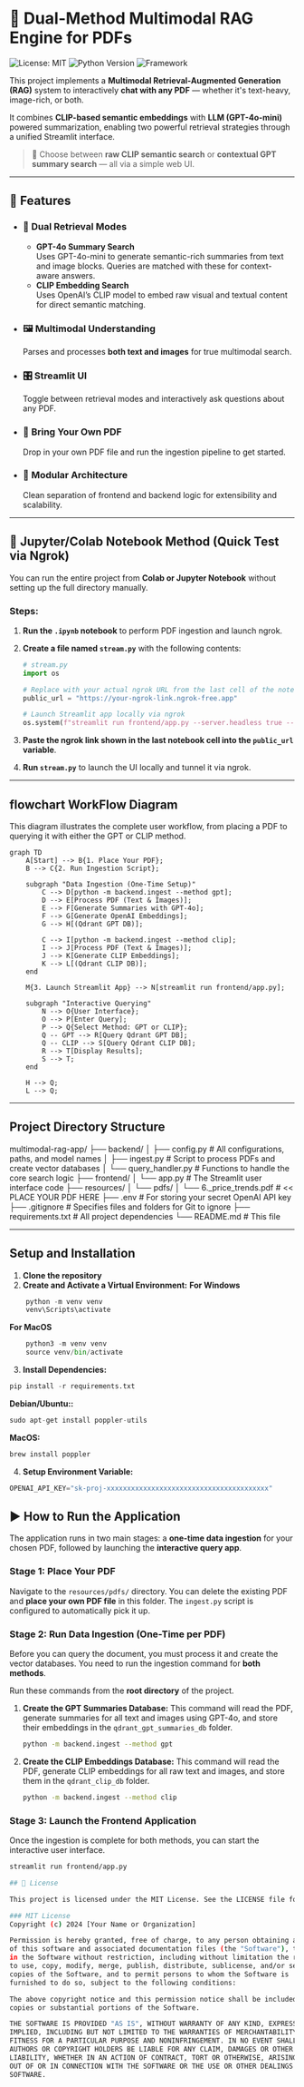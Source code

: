 # 🧠 Dual-Method Multimodal RAG Engine for PDFs

![License: MIT](https://img.shields.io/badge/License-MIT-yellow.svg)
![Python Version](https://img.shields.io/badge/python-3.9+-blue.svg)
![Framework](https://img.shields.io/badge/Framework-Streamlit-red.svg)

This project implements a **Multimodal Retrieval-Augmented Generation (RAG)** system to interactively **chat with any PDF** — whether it's text-heavy, image-rich, or both.

It combines **CLIP-based semantic embeddings** with **LLM (GPT-4o-mini)** powered summarization, enabling two powerful retrieval strategies through a unified Streamlit interface.

> 🔎 Choose between **raw CLIP semantic search** or **contextual GPT summary search** — all via a simple web UI.

---

## 🚀 Features

- ### 🧠 Dual Retrieval Modes
  - **GPT-4o Summary Search**  
    Uses GPT-4o-mini to generate semantic-rich summaries from text and image blocks. Queries are matched with these for context-aware answers.
  - **CLIP Embedding Search**  
    Uses OpenAI’s CLIP model to embed raw visual and textual content for direct semantic matching.

- ### 🖼️ Multimodal Understanding  
  Parses and processes **both text and images** for true multimodal search.

- ### 🎛️ Streamlit UI  
  Toggle between retrieval modes and interactively ask questions about any PDF.

- ### 📄 Bring Your Own PDF  
  Drop in your own PDF file and run the ingestion pipeline to get started.

- ### 🧩 Modular Architecture  
  Clean separation of frontend and backend logic for extensibility and scalability.

---

## 🧪 Jupyter/Colab Notebook Method (Quick Test via Ngrok)

You can run the entire project from **Colab or Jupyter Notebook** without setting up the full directory manually.

### Steps:

1. **Run the `.ipynb` notebook** to perform PDF ingestion and launch ngrok.
2. **Create a file named `stream.py`** with the following contents:

   ```python
   # stream.py
   import os

   # Replace with your actual ngrok URL from the last cell of the notebook
   public_url = "https://your-ngrok-link.ngrok-free.app"

   # Launch Streamlit app locally via ngrok
   os.system(f"streamlit run frontend/app.py --server.headless true --server.port 8501 --browser.serverAddress {public_url}")
3. **Paste the ngrok link shown in the last notebook cell into the `public_url` variable**.
4. **Run `stream.py`** to launch the UI locally and tunnel it via ngrok.

---

##  flowchart WorkFlow Diagram

This diagram illustrates the complete user workflow, from placing a PDF to querying it with either the GPT or CLIP method.

```mermaid
graph TD
    A[Start] --> B{1. Place Your PDF};
    B --> C{2. Run Ingestion Script};

    subgraph "Data Ingestion (One-Time Setup)"
        C --> D[python -m backend.ingest --method gpt];
        D --> E[Process PDF (Text & Images)];
        E --> F[Generate Summaries with GPT-4o];
        F --> G[Generate OpenAI Embeddings];
        G --> H[(Qdrant GPT DB)];

        C --> I[python -m backend.ingest --method clip];
        I --> J[Process PDF (Text & Images)];
        J --> K[Generate CLIP Embeddings];
        K --> L[(Qdrant CLIP DB)];
    end

    M{3. Launch Streamlit App} --> N[streamlit run frontend/app.py];

    subgraph "Interactive Querying"
        N --> O{User Interface};
        O --> P[Enter Query];
        P --> Q{Select Method: GPT or CLIP};
        Q -- GPT --> R[Query Qdrant GPT DB];
        Q -- CLIP --> S[Query Qdrant CLIP DB];
        R --> T[Display Results];
        S --> T;
    end

    H --> Q;
    L --> Q;
```
---

## Project Directory Structure

multimodal-rag-app/
├── backend/
│   ├── config.py             # All configurations, paths, and model names
│   ├── ingest.py             # Script to process PDFs and create vector databases
│   └── query_handler.py      # Functions to handle the core search logic
├── frontend/
│   └── app.py                # The Streamlit user interface code
├── resources/
│   └── pdfs/
│       └── 6._price_trends.pdf # << PLACE YOUR PDF HERE
├── .env                      # For storing your secret OpenAI API key
├── .gitignore                # Specifies files and folders for Git to ignore
├── requirements.txt          # All project dependencies
└── README.md                 # This file

---

## Setup and Installation

1. **Clone the repository**
2. **Create and Activate a Virtual Environment:**
**For Windows**
```python
    python -m venv venv
    venv\Scripts\activate
```
**For MacOS**
```python
    python3 -m venv venv
    source venv/bin/activate
```
3. **Install Dependencies:**
```python
pip install -r requirements.txt
```
**Debian/Ubuntu::**
```python
sudo apt-get install poppler-utils

```
**MacOS:**
```python
brew install poppler

```
4. **Setup Environment Variable:**
```python
OPENAI_API_KEY="sk-proj-xxxxxxxxxxxxxxxxxxxxxxxxxxxxxxxxxxxxxxxx"
```
## ▶️ How to Run the Application

The application runs in two main stages: a **one-time data ingestion** for your chosen PDF, followed by launching the **interactive query app**.

### Stage 1: Place Your PDF

Navigate to the `resources/pdfs/` directory. You can delete the existing PDF and **place your own PDF file** in this folder. The `ingest.py` script is configured to automatically pick it up.

### Stage 2: Run Data Ingestion (One-Time per PDF)

Before you can query the document, you must process it and create the vector databases. You need to run the ingestion command for **both methods**.

Run these commands from the **root directory** of the project.

1.  **Create the GPT Summaries Database:**
    This command will read the PDF, generate summaries for all text and images using GPT-4o, and store their embeddings in the `qdrant_gpt_summaries_db` folder.

    ```bash
    python -m backend.ingest --method gpt
    ```

2.  **Create the CLIP Embeddings Database:**
    This command will read the PDF, generate CLIP embeddings for all raw text and images, and store them in the `qdrant_clip_db` folder.

    ```bash
    python -m backend.ingest --method clip
    ```

### Stage 3: Launch the Frontend Application

Once the ingestion is complete for both methods, you can start the interactive user interface.

```bash
streamlit run frontend/app.py

## 📄 License

This project is licensed under the MIT License. See the LICENSE file for details.

### MIT License
Copyright (c) 2024 [Your Name or Organization]

Permission is hereby granted, free of charge, to any person obtaining a copy
of this software and associated documentation files (the "Software"), to deal
in the Software without restriction, including without limitation the rights
to use, copy, modify, merge, publish, distribute, sublicense, and/or sell
copies of the Software, and to permit persons to whom the Software is
furnished to do so, subject to the following conditions:

The above copyright notice and this permission notice shall be included in all
copies or substantial portions of the Software.

THE SOFTWARE IS PROVIDED "AS IS", WITHOUT WARRANTY OF ANY KIND, EXPRESS OR
IMPLIED, INCLUDING BUT NOT LIMITED TO THE WARRANTIES OF MERCHANTABILITY,
FITNESS FOR A PARTICULAR PURPOSE AND NONINFRINGEMENT. IN NO EVENT SHALL THE
AUTHORS OR COPYRIGHT HOLDERS BE LIABLE FOR ANY CLAIM, DAMAGES OR OTHER
LIABILITY, WHETHER IN AN ACTION OF CONTRACT, TORT OR OTHERWISE, ARISING FROM,
OUT OF OR IN CONNECTION WITH THE SOFTWARE OR THE USE OR OTHER DEALINGS IN THE
SOFTWARE.



